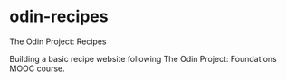 # odin-recipes
The Odin Project: Recipes

Building a basic recipe website following The Odin Project: Foundations MOOC course.
